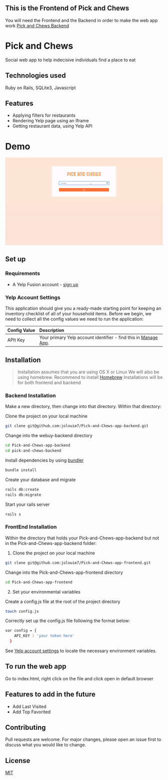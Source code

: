 ## This is the Frontend of Pick and Chews
You will need the Frontend and the Backend in order to make the web app work
[Pick and Chews Backend](https://github.com/jolouie7/Pick-and-Chews-app-backend)

# Pick and Chews

Social web app to help indecisive individuals find a place to eat

## Technologies used
Ruby on Rails, SQLite3, Javascript

## Features
- Applying filters for restaurants
- Rendering Yelp page using an Iframe
- Getting restaurant data, using Yelp API

# Demo
![Pick and Chews Demo](pick-and-chews.gif)

## Set up

### Requirements

- A Yelp Fusion account - [sign up](https://www.yelp.com/developers/documentation/v3/authentication)

### Yelp Account Settings

This application should give you a ready-made starting point for keeping an inventory checklist of all of your household items. Before we begin, we need to collect
all the config values we need to run the application:

| Config&nbsp;Value | Description                                                                                                                                                  |
| :---------------- | :----------------------------------------------------------------------------------------------------------------------------------------------------------- |
| APIt&nbsp;Key  | Your primary Yelp account identifier - find this in [Manage App](https://www.yelp.com/login?return_url=%2Fdevelopers%2Fv3%2Fmanage_app).        |


## Installation
> Installation assumes that you are using OS X or Linux
> We will also be using homebrew. Recommend to install [Homebrew](https://brew.sh/)
> Installations will be for both frontend and backend

### Backend Installation
Make a new directory, then change into that directory. Within that directory:

Clone the project on your local machine
```bash
git clone git@github.com:jolouie7/Pick-and-Chews-app-backend.git
```
Change into the webuy-backend directory
```bash
cd Pick-and-Chews-app-backend
cd pick-and-chews-backend
```
Install dependencies by using [bundler](https://bundler.io/guides/rails.html)
```bash
bundle install
```

Create your database and migrate
```bash
rails db:create
rails db:migrate
```
Start your rails server
```bash
rails s
```

### FrontEnd Installation
Within the directory that holds your Pick-and-Chews-app-backend but not in the Pick-and-Chews-app-backend folder:

1. Clone the project on your local machine

```bash
git clone git@github.com:jolouie7/Pick-and-Chews-app-frontend.git
```

Change into the Pick-and-Chews-app-frontend directory
```bash
cd Pick-and-Chews-app-frontend
```

2. Set your environmental variables

Create a config.js file at the root of the project directory
```bash
touch config.js
```

Correctly set up the config.js file following the format below:
```bash
var config = {
    API_KEY : 'your token here'
  }
```

See [Yelp account settings](#yelp-account-settings) to locate the necessary environment variables.


## To run the web app
Go to index.html, right click on the file and click open in default browser

## Features to add in the future
- Add Last Visited
- Add Top Favorited

## Contributing
Pull requests are welcome. For major changes, please open an issue first to discuss what you would like to change.

## License
[MIT](https://choosealicense.com/licenses/mit/)